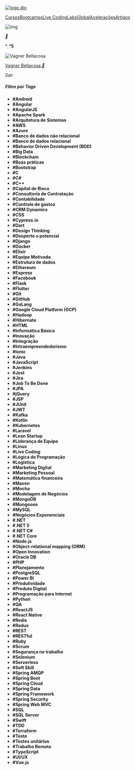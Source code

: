 [![logo dio](https://hermes.digitalinnovation.one/assets/diome/logo.svg)](https://web.dio.me/home)

[Cursos](https://web.dio.me/browse)[Bootcamps](https://web.dio.me/tracks)[Live Coding](https://web.dio.me/live-coding)[Labs](https://web.dio.me/labs)[Global](https://web.dio.me/global)[Acelerações](https://web.dio.me/accelerations)[Artigos](https://web.dio.me/articles)

![img](https://hermes.digitalinnovation.one/assets/diome/icons/search/search.svg)

**

****5**

![Vagner Bellacosa](https://hermes.digitalinnovation.one/users/student/efde60f1-9b64-4249-957c-9de2232e3b7a.png)

[Vagner
Bellacosa
**](https://web.dio.me/users/vagnerbellacosa)

 Sair

##### Filtro por Tags

- **#Android**
- **#Angular**
- **#AngularJS**
- **#Apache Spark**
- **#Arquitetura de Sistemas**
- **#AWS**
- **#Azure**
- **#Banco de dados não relacional**
- **#Banco de dados relacional**
- **#Behavior Driven Development (BDD)**
- **#Big Data**
- **#Blockchain**
- **#Boas práticas**
- **#Bootstrap**
- **#C**
- **#C#**
- **#C++**
- **#Capital de Risco**
- **#Consultoria de Contratação**
- **#Contabilidade**
- **#Controle de gastos**
- **#CRM Dynamics**
- **#CSS**
- **#Cypress.io**
- **#Dart**
- **#Design Thinking**
- **#Desperte o potencial**
- **#Django**
- **#Docker**
- **#Elixir**
- **#Equipe Motivada**
- **#Estrutura de dados**
- **#Ethereum**
- **#Express**
- **#Facebook**
- **#Flask**
- **#Flutter**
- **#Git**
- **#GitHub**
- **#GoLang**
- **#Google Cloud Platform (GCP)**
- **#Hadoop**
- **#Hibernate**
- **#HTML**
- **#Informática Básica**
- **#Inovação**
- **#Integração**
- **#Intraempreendedorismo**
- **#Ionic**
- **#Java**
- **#JavaScript**
- **#Jenkins**
- **#Jest**
- **#Jira**
- **#Job To Be Done**
- **#JPA**
- **#jQuery**
- **#JSP**
- **#JUnit**
- **#JWT**
- **#Kafka**
- **#Kotlin**
- **#Kubernetes**
- **#Laravel**
- **#Lean Startup**
- **#Liderança de Equipe**
- **#Linux**
- **#Live Coding**
- **#Lógica de Programação**
- **#Logística**
- **#Marketing Digital**
- **#Marketing Pessoal**
- **#Matemática financeira**
- **#Maven**
- **#Mocha**
- **#Modelagem de Negócios**
- **#MongoDB**
- **#Mongoose**
- **#MySQL**
- **#Negócios Exponenciais**
- **#.NET**
- **#.NET 5**
- **#.NET C#**
- **#.NET Core**
- **#Node.js**
- **#Object-relational mapping (ORM)**
- **#Open Innovation**
- **#Oracle DB**
- **#PHP**
- **#Planejamento**
- **#PostgreSQL**
- **#Power BI**
- **#Produtividade**
- **#Produto Digital**
- **#Programação para Internet**
- **#Python**
- **#QA**
- **#ReactJS**
- **#React Native**
- **#Redis**
- **#Redux**
- **#REST**
- **#RESTful**
- **#Ruby**
- **#Scrum**
- **#Segurança no trabalho**
- **#Selenium**
- **#Serverless**
- **#Soft Skill**
- **#Spring AMQP**
- **#Spring Boot**
- **#Spring Cloud**
- **#Spring Data**
- **#Spring Framework**
- **#Spring Security**
- **#Spring Web MVC**
- **#SQL**
- **#SQL Server**
- **#Swift**
- **#TDD**
- **#Terraform**
- **#Teste**
- **#Testes unitários**
- **#Trabalho Remoto**
- **#TypeScript**
- **#UI/UX**
- **#Vue.js**